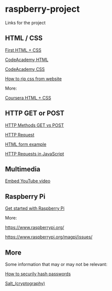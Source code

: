 # raspberry-project
Links for the project

## HTML / CSS

[First HTML + CSS](https://www.w3.org/Style/Examples/011/firstcss.en.html)

[CodeAcademy HTML](https://www.codecademy.com/learn/learn-html)

[CodeAcademy CSS](https://www.codecademy.com/learn/learn-css)

[How to rip css from website](https://stackoverflow.com/questions/20438102/how-can-i-easily-copy-the-whole-css-file-from-a-website)

More:

[Coursera HTML + CSS](https://www.coursera.org/learn/html-css-javascript-for-web-developers)

## HTTP GET or POST
[HTTP Methods GET vs POST](https://www.w3schools.com/tags/ref_httpmethods.asp)

[HTTP Request](https://www.w3.org/Protocols/HTTP/Request.html)

[HTML form example](https://developer.mozilla.org/en-US/docs/Learn/HTML/Forms/Sending_and_retrieving_form_data)

[HTTP Requests in JavaScript](https://www.kirupa.com/html5/making_http_requests_js.htm)

## Multimedia

[Embed YouTube video](https://support.google.com/youtube/answer/171780?hl=en)


## Raspberry Pi

[Get started with Raspberry Pi](https://projects.raspberrypi.org/en/projects/raspberry-pi-getting-started)

More:

https://www.raspberrypi.org/

https://www.raspberrypi.org/magpi/issues/


## More

Some information that may or may not be relevant:

[How to securily hash passwords](https://security.stackexchange.com/questions/211/how-to-securely-hash-passwords)

[Salt_(cryptography)](https://en.wikipedia.org/wiki/Salt_(cryptography))
